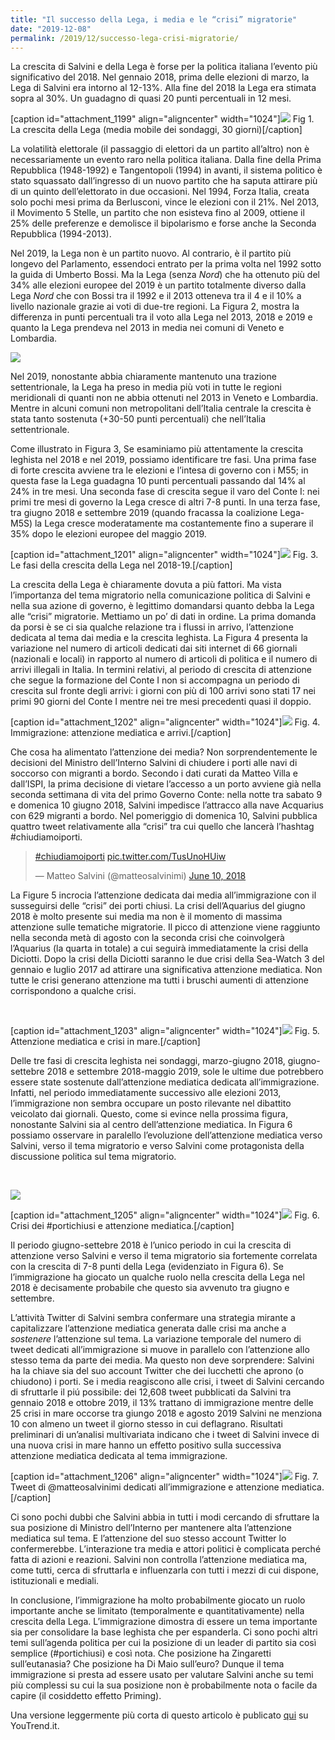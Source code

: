 ```yaml
---
title: "Il successo della Lega, i media e le “crisi” migratorie"
date: "2019-12-08"
permalink: /2019/12/successo-lega-crisi-migratorie/
---
```


La crescita di Salvini e della Lega è forse per la politica italiana l’evento più significativo del 2018. Nel gennaio 2018, prima delle elezioni di marzo, la Lega di Salvini era intorno al 12-13%. Alla fine del 2018 la Lega era stimata sopra al 30%. Un guadagno di quasi 20 punti percentuali in 12 mesi.

\[caption id="attachment\_1199" align="aligncenter" width="1024"\][![](images/unnamed-chunk-3-1-1024x410.png)](http://www.francescobailo.net/wordpress/wp-content/uploads/2019/12/unnamed-chunk-3-1.png) Fig 1. La crescita della Lega (media mobile dei sondaggi, 30 giorni)\[/caption\]

La volatilità elettorale (il passaggio di elettori da un partito all’altro) non è necessariamente un evento raro nella politica italiana. Dalla fine della Prima Repubblica (1948-1992) e Tangentopoli (1994) in avanti, il sistema politico è stato squassato dall’ingresso di un nuovo partito che ha saputa attirare più di un quinto dell’elettorato in due occasioni. Nel 1994, Forza Italia, creata solo pochi mesi prima da Berlusconi, vince le elezioni con il 21%. Nel 2013, il Movimento 5 Stelle, un partito che non esisteva fino al 2009, ottiene il 25% delle preferenze e demolisce il bipolarismo e forse anche la Seconda Repubblica (1994-2013).

Nel 2019, la Lega non è un partito nuovo. Al contrario, è il partito più longevo del Parlamento, essendoci entrato per la prima volta nel 1992 sotto la guida di Umberto Bossi. Ma la Lega (senza _Nord_) che ha ottenuto più del 34% alle elezioni europee del 2019 è un partito totalmente diverso dalla Lega _Nord_ che con Bossi tra il 1992 e il 2013 otteneva tra il 4 e il 10% a livello nazionale grazie ai voti di due-tre regioni. La Figura 2, mostra la differenza in punti percentuali tra il voto alla Lega nel 2013, 2018 e 2019 e quanto la Lega prendeva nel 2013 in media nei comuni di Veneto e Lombardia.

[![](images/map-difference-1024x567.png)](http://www.francescobailo.net/wordpress/wp-content/uploads/2019/12/map-difference.png)

Nel 2019, nonostante abbia chiaramente mantenuto una trazione settentrionale, la Lega ha preso in media più voti in tutte le regioni meridionali di quanti non ne abbia ottenuti nel 2013 in Veneto e Lombardia. Mentre in alcuni comuni non metropolitani dell’Italia centrale la crescita è stata tanto sostenuta (+30-50 punti percentuali) che nell’Italia settentrionale.

Come illustrato in Figura 3, Se esaminiamo più attentamente la crescita leghista nel 2018 e nel 2019, possiamo identificare tre fasi. Una prima fase di forte crescita avviene tra le elezioni e l’intesa di governo con i M55; in questa fase la Lega guadagna 10 punti percentuali passando dal 14% al 24% in tre mesi. Una seconda fase di crescita segue il varo del Conte I: nei primi tre mesi di governo la Lega cresce di altri 7-8 punti. In una terza fase, tra giugno 2018 e settembre 2019 (quando fracassa la coalizione Lega-M5S) la Lega cresce moderatamente ma costantemente fino a superare il 35% dopo le elezioni europee del maggio 2019.

\[caption id="attachment\_1201" align="aligncenter" width="1024"\][![](images/unnamed-chunk-4-1-1024x410.png)](http://www.francescobailo.net/wordpress/wp-content/uploads/2019/12/unnamed-chunk-4-1.png) Fig. 3. Le fasi della crescita della Lega nel 2018-19.\[/caption\]

La crescita della Lega è chiaramente dovuta a più fattori. Ma vista l’importanza del tema migratorio nella comunicazione politica di Salvini e nella sua azione di governo, è legittimo domandarsi quanto debba la Lega alle “crisi” migratorie. Mettiamo un po’ di dati in ordine. La prima domanda da porsi è se ci sia qualche relazione tra i flussi in arrivo, l’attenzione dedicata al tema dai media e la crescita leghista. La Figura 4 presenta la variazione nel numero di articoli dedicati dai siti internet di 66 giornali (nazionali e locali) in rapporto al numero di articoli di politica e il numero di arrivi illegali in Italia. In termini relativi, al periodo di crescita di attenzione che segue la formazione del Conte I non si accompagna un periodo di crescita sul fronte degli arrivi: i giorni con più di 100 arrivi sono stati 17 nei primi 90 giorni del Conte I mentre nei tre mesi precedenti quasi il doppio.

\[caption id="attachment\_1202" align="aligncenter" width="1024"\][![](images/unnamed-chunk-6-1-1024x512.png)](http://www.francescobailo.net/wordpress/wp-content/uploads/2019/12/unnamed-chunk-6-1.png) Fig. 4. Immigrazione: attenzione mediatica e arrivi.\[/caption\]

Che cosa ha alimentato l’attenzione dei media? Non sorprendentemente le decisioni del Ministro dell’Interno Salvini di chiudere i porti alle navi di soccorso con migranti a bordo. Secondo i dati curati da Matteo Villa e dall’ISPI, la prima decisione di vietare l’accesso a un porto avviene già nella seconda settimana di vita del primo Governo Conte: nella notte tra sabato 9 e domenica 10 giugno 2018, Salvini impedisce l’attracco alla nave Acquarius con 629 migranti a bordo. Nel pomeriggio di domenica 10, Salvini pubblica quattro tweet relativamente alla “crisi” tra cui quello che lancerà l’hashtag #chiudiamoiporti.

<blockquote class="twitter-tweet"><p dir="ltr" lang="und"><a href="https://twitter.com/hashtag/chiudiamoiporti?src=hash&amp;ref_src=twsrc%5Etfw">#chiudiamoiporti</a> <a href="https://t.co/TusUnoHUiw">pic.twitter.com/TusUnoHUiw</a></p>— Matteo Salvini (<span class="citation">@matteosalvinimi</span>) <a href="https://twitter.com/matteosalvinimi/status/1005860118959882241?ref_src=twsrc%5Etfw">June 10, 2018</a></blockquote>
<script async src="https://platform.twitter.com/widgets.js" charset="utf-8"></script>

La Figure 5 incrocia l’attenzione dedicata dai media all’immigrazione con il susseguirsi delle “crisi” dei porti chiusi. La crisi dell’Aquarius del giugno 2018 è molto presente sui media ma non è il momento di massima attenzione sulle tematiche migratorie. Il picco di attenzione viene raggiunto nella seconda metà di agosto con la seconda crisi che coinvolgerà l’Aquarius (la quarta in totale) a cui seguirà immediatamente la crisi della Diciotti. Dopo la crisi della Diciotti saranno le due crisi della Sea-Watch 3 del gennaio e luglio 2017 ad attirare una significativa attenzione mediatica. Non tutte le crisi generano attenzione ma tutti i bruschi aumenti di attenzione corrispondono a qualche crisi.

 

\[caption id="attachment\_1203" align="aligncenter" width="1024"\][![](images/unnamed-chunk-7-1-1024x819.png)](http://www.francescobailo.net/wordpress/wp-content/uploads/2019/12/unnamed-chunk-7-1.png) Fig. 5. Attenzione mediatica e crisi in mare.\[/caption\]

Delle tre fasi di crescita leghista nei sondaggi, marzo-giugno 2018, giugno-settebre 2018 e settembre 2018-maggio 2019, sole le ultime due potrebbero essere state sostenute dall’attenzione mediatica dedicata all’immigrazione. Infatti, nel periodo immediatamente successivo alle elezioni 2013, l’immigrazione non sembra occupare un posto rilevante nel dibattito veicolato dai giornali. Questo, come si evince nella prossima figura, nonostante Salvini sia al centro dell’attenzione mediatica. In Figura 6 possiamo osservare in paralello l’evoluzione dell’attenzione mediatica verso Salvini, verso il tema migratorio e verso Salvini come protagonista della discussione politica sul tema migratorio.

 

[![](images/unnamed-chunk-7-1-1-1024x819.png)](http://www.francescobailo.net/wordpress/wp-content/uploads/2019/12/unnamed-chunk-7-1-1.png)

\[caption id="attachment\_1205" align="aligncenter" width="1024"\][![](images/unnamed-chunk-9-1-1024x819.png)](http://www.francescobailo.net/wordpress/wp-content/uploads/2019/12/unnamed-chunk-9-1.png) Fig. 6. Crisi dei #portichiusi e attenzione mediatica.\[/caption\]

Il periodo giugno-settebre 2018 è l’unico periodo in cui la crescita di attenzione verso Salvini e verso il tema migratorio sia fortemente correlata con la crescita di 7-8 punti della Lega (evidenziato in Figura 6). Se l’immigrazione ha giocato un qualche ruolo nella crescita della Lega nel 2018 è decisamente probabile che questo sia avvenuto tra giugno e settembre.

L’attività Twitter di Salvini sembra confermare una strategia mirante a capitalizzare l’attenzione mediatica generata dalle crisi ma anche a _sostenere_ l’attenzione sul tema. La variazione temporale del numero di tweet dedicati all’immigrazione si muove in parallelo con l’attenzione allo stesso tema da parte dei media. Ma questo non deve sorprendere: Salvini ha la chiave sia del suo account Twitter che dei lucchetti che aprono (o chiudono) i porti. Se i media reagiscono alle crisi, i tweet di Salvini cercando di sfruttarle il piú possibile: dei 12,608 tweet pubblicati da Salvini tra gennaio 2018 e ottobre 2019, il 13% trattano di immigrazione mentre delle 25 crisi in mare occorse tra giungo 2018 e agosto 2019 Salvini ne menziona 10 con almeno un tweet il giorno stesso in cui deflagrano. Risultati preliminari di un’analisi multivariata indicano che i tweet di Salvini invece di una nuova crisi in mare hanno un effetto positivo sulla successiva attenzione mediatica dedicata al tema immigrazione.

\[caption id="attachment\_1206" align="aligncenter" width="1024"\][![](images/unnamed-chunk-10-1-1024x512.png)](http://www.francescobailo.net/wordpress/wp-content/uploads/2019/12/unnamed-chunk-10-1.png) Fig. 7. Tweet di @matteosalvinimi dedicati all’immigrazione e attenzione mediatica.\[/caption\]

Ci sono pochi dubbi che Salvini abbia in tutti i modi cercando di sfruttare la sua posizione di Ministro dell’Interno per mantenere alta l’attenzione mediatica sul tema. E l’attenzione del suo stesso account Twitter lo confermerebbe. L’interazione tra media e attori politici è complicata perché fatta di azioni e reazioni. Salvini non controlla l’attenzione mediatica ma, come tutti, cerca di sfruttarla e influenzarla con tutti i mezzi di cui dispone, istituzionali e mediali.

In conclusione, l’immigrazione ha molto probabilmente giocato un ruolo importante anche se limitato (temporalmente e quantitativamente) nella crescita della Lega. L’immigrazione dimostra di essere un tema importante sia per consolidare la base leghista che per espanderla. Ci sono pochi altri temi sull’agenda politica per cui la posizione di un leader di partito sia così semplice (#portichiusi) e così nota. Che posizione ha Zingaretti sull’eutanasia? Che posizione ha Di Maio sull’euro? Dunque il tema immigrazione si presta ad essere usato per valutare Salvini anche su temi più complessi su cui la sua posizione non è probabilmente nota o facile da capire (il cosiddetto effetto Priming).

Una versione leggermente più corta di questo articolo è publicato [qui](https://www.youtrend.it/2019/11/06/il-successo-della-lega-i-media-e-le-crisi-migratorie/) su YouTrend.it.
